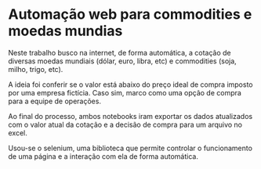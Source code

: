 # Automação web para commodities e moedas mundias 

Neste trabalho busco na internet, de forma automática, a cotação de diversas moedas mundiais (dólar, euro, libra, etc) e commodities (soja, milho, trigo, etc).

A ideia foi conferir se o valor está abaixo do preço ideal de compra imposto por uma empresa fictícia. Caso sim, marco como uma opção de compra para a equipe de operações.

Ao final do processo, ambos notebooks iram exportar os dados atualizados com o valor atual da cotação e a decisão de compra para um arquivo no excel.

Usou-se o selenium, uma biblioteca que permite controlar o funcionamento de uma página e a interação com ela de forma automática.

